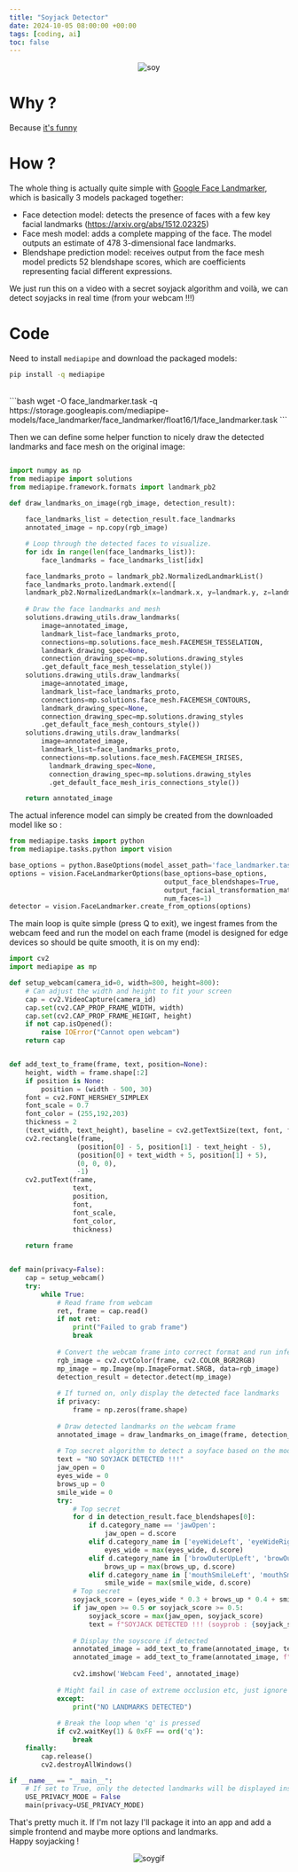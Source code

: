 ```yaml
---
title: "Soyjack Detector"
date: 2024-10-05 08:00:00 +00:00
tags: [coding, ai]
toc: false
---
```


<figure style="text-align: center;">
  <img src="/assets/img/soyjack/soy_detected.png" alt="soy">
</figure>

# Why ? 

Because <a href="https://x.com/yacineMTB/status/1841954975745757687">it's funny</a>

# How ?

The whole thing is actually quite simple with <a href="https://ai.google.dev/edge/mediapipe/solutions/vision/face_landmarker">Google Face Landmarker</a>, which is basically 3 models packaged together: 
- Face detection model: detects the presence of faces with a few key facial landmarks (https://arxiv.org/abs/1512.02325)
- Face mesh model: adds a complete mapping of the face. The model outputs an estimate of 478 3-dimensional face landmarks.
- Blendshape prediction model: receives output from the face mesh model predicts 52 blendshape scores, which are coefficients representing facial different expressions.

We just run this on a video with a secret soyjack algorithm and voilà, we can detect soyjacks in real time (from your webcam !!!)

# Code

Need to install `mediapipe` and download the packaged models:

```bash
pip install -q mediapipe
```
<br>
```bash
wget -O face_landmarker.task -q https://storage.googleapis.com/mediapipe-models/face_landmarker/face_landmarker/float16/1/face_landmarker.task
```

Then we can define some helper function to nicely draw the detected landmarks and face mesh on the original image:

```python

import numpy as np
from mediapipe import solutions
from mediapipe.framework.formats import landmark_pb2

def draw_landmarks_on_image(rgb_image, detection_result):
    
    face_landmarks_list = detection_result.face_landmarks
    annotated_image = np.copy(rgb_image)

    # Loop through the detected faces to visualize.
    for idx in range(len(face_landmarks_list)):
        face_landmarks = face_landmarks_list[idx]

    face_landmarks_proto = landmark_pb2.NormalizedLandmarkList()
    face_landmarks_proto.landmark.extend([
    landmark_pb2.NormalizedLandmark(x=landmark.x, y=landmark.y, z=landmark.z) for landmark in face_landmarks])
    
    # Draw the face landmarks and mesh
    solutions.drawing_utils.draw_landmarks(
        image=annotated_image,
        landmark_list=face_landmarks_proto,
        connections=mp.solutions.face_mesh.FACEMESH_TESSELATION,
        landmark_drawing_spec=None,
        connection_drawing_spec=mp.solutions.drawing_styles
        .get_default_face_mesh_tesselation_style())
    solutions.drawing_utils.draw_landmarks(
        image=annotated_image,
        landmark_list=face_landmarks_proto,
        connections=mp.solutions.face_mesh.FACEMESH_CONTOURS,
        landmark_drawing_spec=None,
        connection_drawing_spec=mp.solutions.drawing_styles
        .get_default_face_mesh_contours_style())
    solutions.drawing_utils.draw_landmarks(
        image=annotated_image,
        landmark_list=face_landmarks_proto,
        connections=mp.solutions.face_mesh.FACEMESH_IRISES,
          landmark_drawing_spec=None,
          connection_drawing_spec=mp.solutions.drawing_styles
          .get_default_face_mesh_iris_connections_style())

    return annotated_image
```

The actual inference model can simply be created from the downloaded model like so : 

```python
from mediapipe.tasks import python
from mediapipe.tasks.python import vision

base_options = python.BaseOptions(model_asset_path='face_landmarker.task')
options = vision.FaceLandmarkerOptions(base_options=base_options,
                                       output_face_blendshapes=True,
                                       output_facial_transformation_matrixes=True,
                                       num_faces=1)
detector = vision.FaceLandmarker.create_from_options(options)
```
The main loop is quite simple (press Q to exit), we ingest frames from the webcam feed and run the model on each frame (model is designed for edge devices so should be quite smooth, it is on my end):

```python
import cv2
import mediapipe as mp

def setup_webcam(camera_id=0, width=800, height=800):
    # Can adjust the width and height to fit your screen
    cap = cv2.VideoCapture(camera_id)
    cap.set(cv2.CAP_PROP_FRAME_WIDTH, width)
    cap.set(cv2.CAP_PROP_FRAME_HEIGHT, height)
    if not cap.isOpened():
        raise IOError("Cannot open webcam")
    return cap


def add_text_to_frame(frame, text, position=None):
    height, width = frame.shape[:2]
    if position is None:
        position = (width - 500, 30)
    font = cv2.FONT_HERSHEY_SIMPLEX
    font_scale = 0.7
    font_color = (255,192,203)
    thickness = 2
    (text_width, text_height), baseline = cv2.getTextSize(text, font, font_scale, thickness)
    cv2.rectangle(frame, 
                 (position[0] - 5, position[1] - text_height - 5),
                 (position[0] + text_width + 5, position[1] + 5),
                 (0, 0, 0),
                 -1)
    cv2.putText(frame,
                text,
                position,
                font,
                font_scale,
                font_color,
                thickness)
    
    return frame


def main(privacy=False):
    cap = setup_webcam()
    try:
        while True:
            # Read frame from webcam
            ret, frame = cap.read()
            if not ret:
                print("Failed to grab frame")
                break
                
            # Convert the webcam frame into correct format and run inference
            rgb_image = cv2.cvtColor(frame, cv2.COLOR_BGR2RGB)
            mp_image = mp.Image(mp.ImageFormat.SRGB, data=rgb_image)
            detection_result = detector.detect(mp_image)
            
            # If turned on, only display the detected face landmarks
            if privacy:
                frame = np.zeros(frame.shape)
            
            # Draw detected landmarks on the webcam frame
            annotated_image = draw_landmarks_on_image(frame, detection_result)
            
            # Top secret algorithm to detect a soyface based on the model outputs
            text = "NO SOYJACK DETECTED !!!"
            jaw_open = 0
            eyes_wide = 0
            brows_up = 0
            smile_wide = 0
            try:
                # Top secret
                for d in detection_result.face_blendshapes[0]:
                    if d.category_name == 'jawOpen':
                        jaw_open = d.score
                    elif d.category_name in ['eyeWideLeft', 'eyeWideRight']:
                        eyes_wide = max(eyes_wide, d.score)
                    elif d.category_name in ['browOuterUpLeft', 'browOuterUpRight']:
                        brows_up = max(brows_up, d.score)
                    elif d.category_name in ['mouthSmileLeft', 'mouthSmileRight']:
                        smile_wide = max(smile_wide, d.score)
                # Top secret
                soyjack_score = (eyes_wide * 0.3 + brows_up * 0.4 + smile_wide * 0.3)
                if jaw_open >= 0.5 or soyjack_score >= 0.5:
                    soyjack_score = max(jaw_open, soyjack_score)
                    text = f"SOYJACK DETECTED !!! (soyprob : {soyjack_score:.2%})"
                
                # Display the soyscore if detected
                annotated_image = add_text_to_frame(annotated_image, text)
                annotated_image = add_text_to_frame(annotated_image, f"PRIVACY MODE : {privacy}", position=(annotated_image.shape[1] - 250,
                                                                                                            annotated_image.shape[0] - 50))
                cv2.imshow('Webcam Feed', annotated_image)
            
            # Might fail in case of extreme occlusion etc, just ignore the frame
            except:
                print("NO LANDMARKS DETECTED")
            
            # Break the loop when 'q' is pressed
            if cv2.waitKey(1) & 0xFF == ord('q'):
                break          
    finally:
        cap.release()
        cv2.destroyAllWindows()

if __name__ == "__main__":
    # If set to True, only the detected landmarks will be displayed instead of the entire webcam feed 
    USE_PRIVACY_MODE = False
    main(privacy=USE_PRIVACY_MODE)
```

That's pretty much it. If I'm not lazy I'll package it into an app and add a simple frontend and maybe more options and landmarks. 
<br>
Happy soyjacking !

<figure style="text-align: center;">
  <img src="/assets/img/soyjack/soyjack.gif" alt="soygif">
</figure>

